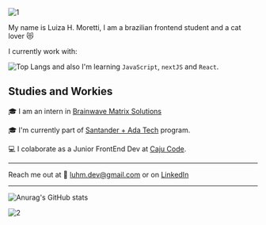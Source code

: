 ![1](https://github.com/user-attachments/assets/837f663d-c4be-4b1f-9183-3afbc1986a7a)

My name is Luiza H. Moretti, I am a brazilian frontend student and a cat lover 😻

I currently work with:

![Top Langs](https://github-readme-stats.vercel.app/api/top-langs/?username=luhm&hide_title=true&layout=compact)
and also I'm learning `JavaScript`, `nextJS` and `React`.

## Studies and Workies

:mortar_board: I am an intern in [Brainwave Matrix Solutions](https://www.linkedin.com/company/brainwave-matrix-solutions/posts/?feedView=all)

:mortar_board: I'm currently part of [Santander + Ada Tech](https://app.santanderopenacademy.com/pt-BR/program/santander-tech) program.

💻 I colaborate as a Junior FrontEnd Dev at [Caju Code](https://www.linkedin.com/company/caju-code/).

---
Reach me out at 📧 luhm.dev@gmail.com or on [LinkedIn](https://www.linkedin.com/in/luhm/)

---

![Anurag's GitHub stats](https://github-readme-stats.vercel.app/api?username=luhm&show_icons=true&hide=contribs&theme=buefy)

![2](https://github.com/user-attachments/assets/b49c1a5d-9d0c-43d6-879d-ae438240a9ab)












<!--
**luhm/luhm** is a ✨ _special_ ✨ repository because its `README.md` (this file) appears on your GitHub profile.

Here are some ideas to get you started:

- 🔭 I’m currently working on ...
- 🌱 I’m currently learning ...
- 👯 I’m looking to collaborate on ...
- 🤔 I’m looking for help with ...
- 💬 Ask me about ...
- 📫 How to reach me: ...
- 😄 Pronouns: ...
- ⚡ Fun fact: ...
-->
